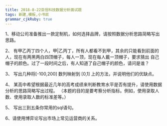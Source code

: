 ```yaml
---
title: 2018-8-22亚信科技数据分析面试题 
tags: 新建,模板,小书匠
grammar_cjkRuby: true
---
```



1、移动公司准备推出一款定制机，如何选择品牌，请按照数据分析思路简略写出思路。


2、 有甲乙丙丁四个人，甲|乙丙丁，所有人都看不到甲，其余的只能看到前面的人，现在有两黑两白四顶帽子，每人一顶，现在每人戴一顶帽子，要求猜出 自己帽子的颜色。过了一段时间之后，有人知道了自己帽子的颜色，请问是谁？


3、 写出几种将[-100,200] 数列映射到 [0,1] 上的方法，并说明他们的优缺点。

4、 某高中希望根据最近几年的高考成绩来判断教育水平是否有提升，请使用数据分析的思路简略写出过程。
（本题的目的是要考察分析指标。例如，使用录取人数、使用录取人数的标准差等。）

5、 写出三到五条你常用的sql语句。

6、请使用博弈论写出市场上常见运营商的关系。